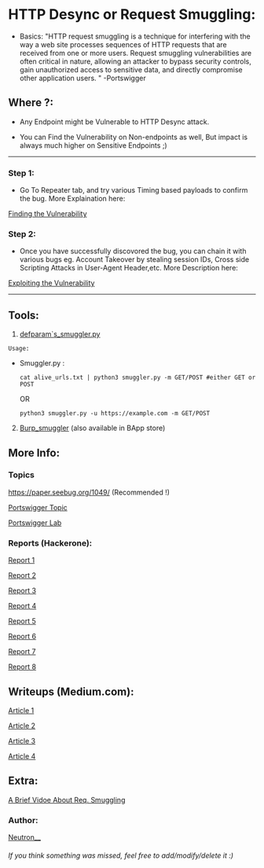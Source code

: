 # HTTP Desync or Request Smuggling:
- Basics:
"HTTP request smuggling is a technique for interfering with the way a web site processes sequences of HTTP requests that are received from one or more users. Request smuggling vulnerabilities are often critical in nature, allowing an attacker to bypass security controls, gain unauthorized access to sensitive data, and directly compromise other application users. " -Portswigger  


 ## Where ?:  

 - Any Endpoint might be Vulnerable to HTTP Desync attack.  
 
 - You can Find the Vulnerability on Non-endpoints as well, But impact is always much higher on Sensitive Endpoints ;)
 ---
 ### Step 1:  

 * Go To Repeater tab, and try various Timing based payloads to confirm the bug. More Explaination here:  

[Finding the Vulnerability](https://portswigger.net/web-security/request-smuggling/finding)

### Step 2:  

* Once you have successfully discovored the bug, you can chain it with various bugs eg. Account Takeover by stealing session IDs, Cross side Scripting Attacks in User-Agent Header,etc. More Description here:  

[Exploiting the Vulnerability](https://portswigger.net/web-security/request-smuggling/exploiting)  

---
## Tools:  

1. [defparam`s_smuggler.py](https://github.com/defparam/smuggler)  

`Usage:`  
* Smuggler.py :

    `cat alive_urls.txt | python3 smuggler.py -m GET/POST #either GET or POST ` 
    
    OR
    
    ` python3 smuggler.py -u https://example.com -m GET/POST  `
    
2. [Burp_smuggler](https://github.com/PortSwigger/http-request-smuggler) (also available in BApp store)  

## More Info:  

### Topics  

https://paper.seebug.org/1049/ (Recommended !)  

[Portswigger Topic](https://portswigger.net/research/http-desync-attacks-request-smuggling-reborn)  

[Portswigger Lab](https://portswigger.net/web-security/request-smuggling)  

### Reports (Hackerone):  

[Report 1](https://hackerone.com/reports/737140)  

[Report 2](https://hackerone.com/reports/867952)  

[Report 3](https://hackerone.com/reports/498052)  

[Report 4](https://hackerone.com/reports/526880)

[Report 5](https://hackerone.com/reports/771666)  

[Report 6](https://hackerone.com/reports/753939)  

[Report 7](https://hackerone.com/reports/648434 )  

[Report 8](https://hackerone.com/reports/740037)  

## Writeups (Medium.com):  

[Article 1](https://medium.com/@ricardoiramar/the-powerful-http-request-smuggling-af208fafa142)  

[Article 2](https://medium.com/cyberverse/http-request-smuggling-in-plain-english-7080e48df8b4)  

[Article 3](https://medium.com/@cc1h2e1/write-up-of-two-http-requests-smuggling-ff211656fe7d)  

[Article 4](https://medium.com/bugbountywriteup/crossing-the-borders-the-illegal-trade-of-http-requests-57da188520ca)  

## Extra:  

[A Brief Vidoe About Req. Smuggling](https://youtu.be/gzM4wWA7RFo)

### Author:
[Neutron__](https://twitter.com/Neutron__)
###### If you think something was missed, feel free to add/modify/delete it :)
